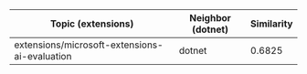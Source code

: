 | Topic (extensions) | Neighbor (dotnet) | Similarity |
|-------------|-------------------|------------|
| extensions/microsoft-extensions-ai-evaluation | dotnet | 0.6825 |
